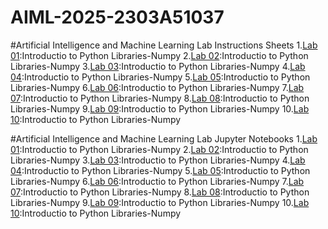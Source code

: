 # AIML-2025-2303A51037
#Artificial Intelligence and Machine Learning Lab Instructions Sheets
1.[Lab 01]():Introductio to Python Libraries-Numpy
2.[Lab 02]():Introductio to Python Libraries-Numpy
3.[Lab 03]():Introductio to Python Libraries-Numpy
4.[Lab 04]():Introductio to Python Libraries-Numpy
5.[Lab 05]():Introductio to Python Libraries-Numpy
6.[Lab 06]():Introductio to Python Libraries-Numpy
7.[Lab 07]():Introductio to Python Libraries-Numpy
8.[Lab 08]():Introductio to Python Libraries-Numpy
9.[Lab 09]():Introductio to Python Libraries-Numpy
10.[Lab 10]():Introductio to Python Libraries-Numpy


#Artificial Intelligence and Machine Learning Lab Jupyter Notebooks
1.[Lab 01]():Introductio to Python Libraries-Numpy
2.[Lab 02]():Introductio to Python Libraries-Numpy
3.[Lab 03]():Introductio to Python Libraries-Numpy
4.[Lab 04]():Introductio to Python Libraries-Numpy
5.[Lab 05]():Introductio to Python Libraries-Numpy
6.[Lab 06]():Introductio to Python Libraries-Numpy
7.[Lab 07]():Introductio to Python Libraries-Numpy
8.[Lab 08]():Introductio to Python Libraries-Numpy
9.[Lab 09]():Introductio to Python Libraries-Numpy
10.[Lab 10]():Introductio to Python Libraries-Numpy

